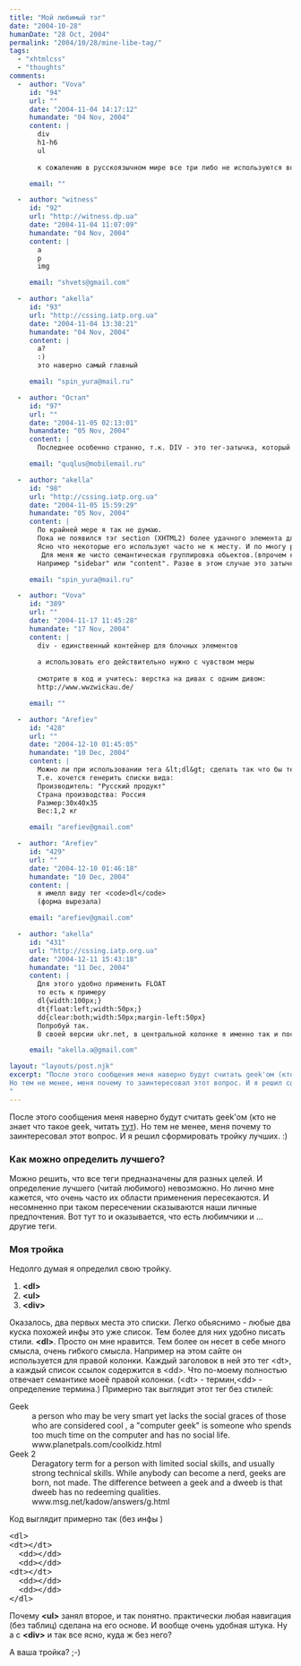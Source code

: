 ```yaml
---
title: "Мой любимый тэг"
date: "2004-10-28"
humanDate: "28 Oct, 2004"
permalink: "2004/10/28/mine-libe-tag/"
tags: 
  - "xhtmlcss"
  - "thoughts"
comments: 
  -  author: "Vova"
     id: "94"
     url: ""
     date: "2004-11-04 14:17:12"
     humandate: "04 Nov, 2004"
     content: | 
       div 
       h1-h6 
       ul
       
       к сожалению в русскоязычном мире все три либо не используются вообще, либо используются не по назначению

     email: ""

  -  author: "witness"
     id: "92"
     url: "http://witness.dp.ua"
     date: "2004-11-04 11:07:09"
     humandate: "04 Nov, 2004"
     content: | 
       a
       p
       img

     email: "shvets@gmail.com"

  -  author: "akella"
     id: "93"
     url: "http://cssing.iatp.org.ua"
     date: "2004-11-04 13:38:21"
     humandate: "04 Nov, 2004"
     content: | 
       a?
       :)
       это наверно самый главный

     email: "spin_yura@mail.ru"

  -  author: "Остап"
     id: "97"
     url: ""
     date: "2004-11-05 02:13:01"
     humandate: "05 Nov, 2004"
     content: | 
       Последнее особенно странно, т.к. DIV - это тег-затычка, который стоит применять только тогда, когда логически адекватного ситуации элемента не подбирается.

     email: "quqlus@mobilemail.ru"

  -  author: "akella"
     id: "98"
     url: "http://cssing.iatp.org.ua"
     date: "2004-11-05 15:59:29"
     humandate: "05 Nov, 2004"
     content: | 
       По крайней мере я так не думаю.
       Пока не появился тэг section (XHTML2) более удачного элемента для группировки или разбития страницы на секции я не вижу.
       Ясно что некоторые его используют часто не к месту. И по многу раз вкладывая... Для них он затычка.
        Для меня же чисто семантическая группировка обьектов.(впрочем как и для w3c)
       Например "sidebar" или "content". Разве в этом случае это затычка? Как еще их сгруппировать?

     email: "spin_yura@mail.ru"

  -  author: "Vova"
     id: "389"
     url: ""
     date: "2004-11-17 11:45:28"
     humandate: "17 Nov, 2004"
     content: | 
       div - единственный контейнер для блочных элементов
       
       а использовать его действительно нужно с чувством меры
       
       смотрите в код и учитесь: верстка на дивах с одним дивом:
       http://www.wwzwickau.de/

     email: ""

  -  author: "Arefiev"
     id: "428"
     url: ""
     date: "2004-12-10 01:45:05"
     humandate: "10 Dec, 2004"
     content: | 
       Можно ли при использовании тега &lt;dl&gt; сделать так что бы термин и определение термина располагались на одной строке.
       Т.е. хочется генерить списки вида:
       Производитель: "Русский продукт"
       Страна производства: Россия
       Размер:30х40х35
       Вес:1,2 кг

     email: "arefiev@gmail.com"

  -  author: "Arefiev"
     id: "429"
     url: ""
     date: "2004-12-10 01:46:18"
     humandate: "10 Dec, 2004"
     content: | 
       я имелл виду тег <code>dl</code>
       (форма вырезала)

     email: "arefiev@gmail.com"

  -  author: "akella"
     id: "431"
     url: "http://cssing.iatp.org.ua"
     date: "2004-12-11 15:43:18"
     humandate: "11 Dec, 2004"
     content: | 
       Для этого удобно применить FLOAT
       то есть к примеру
       dl{width:100px;}
       dt{float:left;width:50px;}
       dd{clear:both;width:50px;margin-left:50px}
       Попробуй так.
       В своей версии ukr.net, в центральной колонке я именно так и поступил. Можешь посмотреть код, я там все закоментировал структурно.

     email: "akella.a@gmail.com"

layout: "layouts/post.njk"
excerpt: "После этого сообщения меня наверно будут считать geek'ом (кто не знает что такое geek, читать <a href=\"http://www.google.com/search?hl=en&lr=&c2coff=1&client=firefox-a&oi=defmore&q=define:Geek\">тут</a>).
Но тем не менее, меня почему то заинтересовал этот вопрос. И я решил сформировать тройку лучших. :)
"
---
```


После этого сообщения меня наверно будут считать geek'ом (кто не знает что такое geek, читать <a href="http://www.google.com/search?hl=en&lr=&c2coff=1&client=firefox-a&oi=defmore&q=define:Geek">тут</a>).
Но тем не менее, меня почему то заинтересовал этот вопрос. И я решил сформировать тройку лучших. :)
<!--more-->
<h3>Как можно определить лучшего?</h3>

Можно решить, что все теги предназначены для разных целей. И определение лучшего (читай любимого) невозможно. Но лично мне кажется, что очень часто их области применения пересекаются. И несомненно при таком пересечении сказываются наши личные предпочтения. Вот тут то и оказывается, что есть любимчики и ... другие теги.
<h3>Моя тройка</h3>

Недолго думая я определил свою тройку.
<ol>
<li><strong>&lt;dl&gt;</strong></li>
<li><strong>&lt;ul&gt;</strong></li>
<li><strong>&lt;div&gt;</strong></li>
</ol>

Оказалось, два первых места это списки. Легко обьяснимо - любые два куска похожей инфы это уже список.  Тем более для них удобно писать стили.
<strong>&lt;dl&gt;</strong>. Просто он мне нравится. Тем более он несет в себе много смысла, очень гибкого смысла. Например на этом сайте он используется для правой колонки. Каждый заголовок в ней это тег &lt;dt&gt;, а каждый список ссылок содержится в &lt;dd&gt;. Что по-моему  полностью отвечает семантике моеё правой колонки. (&lt;dt&gt; - термин,&lt;dd&gt; - определение термина.)
Примерно так выглядит этот тег без стилей:
<dl>
<dt>Geek</dt>
 <dd>a person who may be very smart yet lacks the social graces of those who are considered cool , a "computer geek" is someone who spends too much time on the computer and has no social life.</dd>
<dd>www.planetpals.com/coolkidz.html</dd>

<dt>Geek 2</dt>
<dd>Deragatory term for a person with limited social skills, and usually strong technical skills. While anybody can become a nerd, geeks are born, not made. The difference between a geek and a dweeb is that dweeb has no redeeming qualities. </dd>
<dd>www.msg.net/kadow/answers/g.html</dd>
</dl>

Код выглядит примерно так (без инфы )
<pre>
&lt;dl&gt;
&lt;dt&gt;&lt;/dt&gt;
  &lt;dd&gt;&lt;/dd&gt;
  &lt;dd&gt;&lt;/dd&gt;
&lt;dt&gt;&lt;/dt&gt;
  &lt;dd&gt;&lt;/dd&gt;
  &lt;dd&gt;&lt;/dd&gt;
&lt;/dl&gt;
</pre>
Почему  <strong>&lt;ul&gt;</strong> занял второе, и так понятно. практически любая навигация (без таблиц) сделана на его основе. И вообще очень удобная штука.
Ну а с <strong>&lt;div&gt;</strong> и так все ясно, куда ж без него?

А ваша тройка? ;-)
